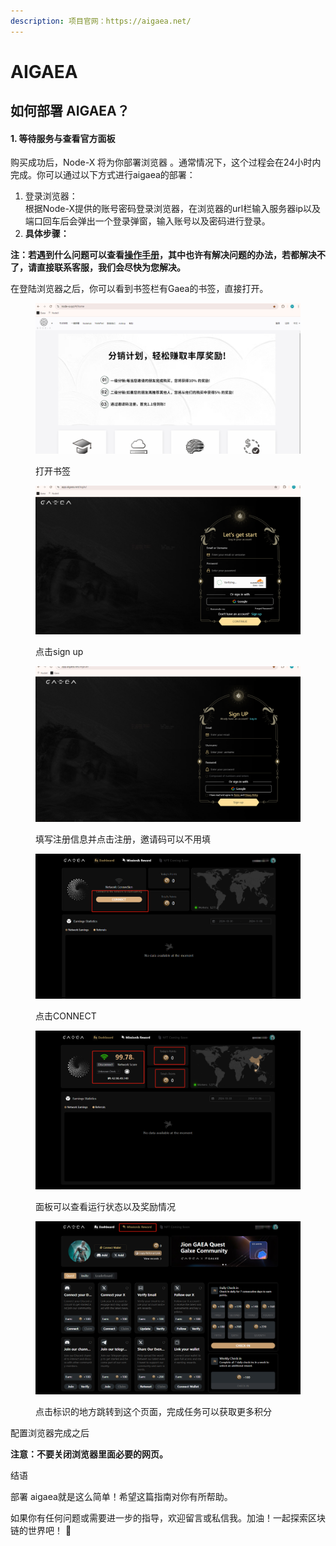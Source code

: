```yaml
---
description: 项目官网：https://aigaea.net/
---
```


# AIGAEA

## 如何部署  AIGAEA？

#### 1. 等待服务与查看官方面板

购买成功后，Node-X 将为你部署浏览器 。通常情况下，这个过程会在24小时内完成。你可以通过以下方式进行aigaea的部署：

1. 登录浏览器： \
   根据Node-X提供的账号密码登录浏览器，在浏览器的url栏输入服务器ip以及端口回车后会弹出一个登录弹窗，输入账号以及密码进行登录。
2. **具体步骤：**

**注：若遇到什么问题可以查看**[**操作手册**](https://docs.node-x.xyz/chan-pin-shou-ce/yi-jian-bu-shu/depin-gua-ji-zhuan-yong-liu-lan-qi/depin-liu-lan-qi-cao-zuo-shou-ce)**，其中也许有解决问题的办法，若都解决不了，请直接联系客服，我们会尽快为您解决。**

在登陆浏览器之后，你可以看到书签栏有Gaea的书签，直接打开。

<figure><img src="../../../.gitbook/assets/微信图片_20241106194829.png" alt=""><figcaption><p>打开书签</p></figcaption></figure>

<figure><img src="../../../.gitbook/assets/微信图片_20241106194851.png" alt=""><figcaption><p>点击sign up</p></figcaption></figure>

<figure><img src="../../../.gitbook/assets/微信图片_20241106194901.png" alt=""><figcaption><p>填写注册信息并点击注册，邀请码可以不用填</p></figcaption></figure>

<figure><img src="../../../.gitbook/assets/微信图片_20241106194912.png" alt=""><figcaption><p>点击CONNECT</p></figcaption></figure>

<figure><img src="../../../.gitbook/assets/微信图片_20241106194918.png" alt=""><figcaption><p>面板可以查看运行状态以及奖励情况</p></figcaption></figure>

<figure><img src="../../../.gitbook/assets/微信图片_20241106194923.png" alt=""><figcaption><p>点击标识的地方跳转到这个页面，完成任务可以获取更多积分</p></figcaption></figure>

配置浏览器完成之后

**注意：不要关闭浏览器里面必要的网页。**

结语

部署 aigaea就是这么简单！希望这篇指南对你有所帮助。

如果你有任何问题或需要进一步的指导，欢迎留言或私信我。加油！一起探索区块链的世界吧！ 🚀
